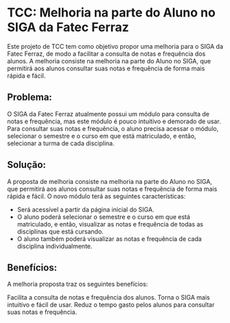 # TCC: Melhoria na parte do Aluno no SIGA da Fatec Ferraz

Este projeto de TCC tem como objetivo propor uma melhoria para o SIGA da Fatec Ferraz, de modo a facilitar a consulta de notas e frequência dos alunos. A melhoria consiste na melhoria na parte do Aluno no SIGA, que permitirá aos alunos consultar suas notas e frequência de forma mais rápida e fácil.

## Problema:

O SIGA da Fatec Ferraz atualmente possui um módulo para consulta de notas e frequência, mas este módulo é pouco intuitivo e demorado de usar. Para consultar suas notas e frequência, o aluno precisa acessar o módulo, selecionar o semestre e o curso em que está matriculado, e então, selecionar a turma de cada disciplina.
## Solução:

A proposta de melhoria consiste na melhoria na parte do Aluno no SIGA, que permitirá aos alunos consultar suas notas e frequência de forma mais rápida e fácil. O novo módulo terá as seguintes características:

- Será acessível a partir da página inicial do SIGA.
- O aluno poderá selecionar o semestre e o curso em que está matriculado, e então, visualizar as notas e frequência de todas as disciplinas que está cursando.
- O aluno também poderá visualizar as notas e frequência de cada disciplina individualmente.
## Benefícios:

A melhoria proposta traz os seguintes benefícios:

Facilita a consulta de notas e frequência dos alunos.
Torna o SIGA mais intuitivo e fácil de usar.
Reduz o tempo gasto pelos alunos para consultar suas notas e frequência.
